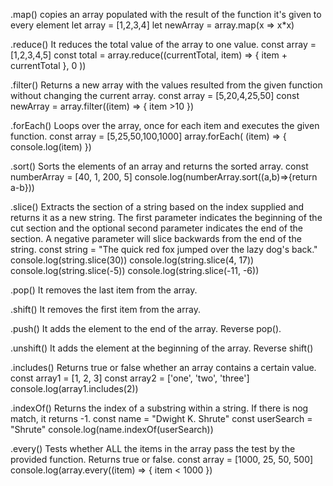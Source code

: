 .map()
copies an array populated with the result of the function it's given to every element
let array = [1,2,3,4]
let newArray = array.map(x => x*x)

.reduce()
It reduces the total value of the array to one value.
const array = [1,2,3,4,5]
const total = array.reduce((currentTotal, item) => { item + currentTotal }, 0 ))

.filter()
Returns a new array with the values resulted from the given function without changing the current array.
const array = [5,20,4,25,50]
const newArray = array.filter((item) => {
item >10
})

.forEach()
Loops over the array, once for each item and executes the given function.
const array = [5,25,50,100,1000]
array.forEach( (item) => {
console.log(item)
})

.sort()
Sorts the elements of an array and returns the sorted array.
const numberArray = [40, 1, 200, 5]
console.log(numberArray.sort((a,b)=>{return a-b}))

.slice()
Extracts the section of a string based on the index supplied and returns it as a new string.
The first parameter indicates the beginning of the cut section and the optional second parameter indicates the end of the section.
A negative parameter will slice backwards from the end of the string.
const string = "The quick red fox jumped over the lazy dog's back."
console.log(string.slice(30))
console.log(string.slice(4, 17))
console.log(string.slice(-5))
console.log(string.slice(-11, -6))

.pop()
It removes the last item from the array.

.shift()
It removes the first item from the array.

.push()
It adds the element to the end of the array. Reverse pop().

.unshift()
It adds the element at the beginning of the array. Reverse shift()

.includes()
Returns true or false whether an array contains a certain value.
const array1 = [1, 2, 3]
const array2 = ['one', 'two', 'three']
console.log(array1.includes(2))

.indexOf()
Returns the index of a substring within a string.
If there is nog match, it returns -1.
const name = "Dwight K. Shrute"
const userSearch = "Shrute"
console.log(name.indexOf(userSearch))

.every()
Tests whether ALL the items in the array pass the test by the provided function. Returns true or false.
const array = [1000, 25, 50, 500]
console.log(array.every((item) => {
item < 1000 
})